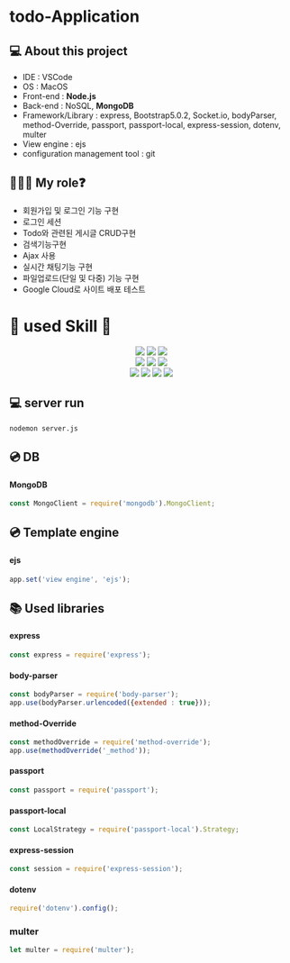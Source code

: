 # todo-Application

## 💻 About this project
- IDE : VSCode
- OS : MacOS
- Front-end : **Node.js**  
- Back-end : NoSQL, **MongoDB**  
- Framework/Library : express, Bootstrap5.0.2, Socket.io, bodyParser, method-Override, passport, passport-local, express-session, dotenv, multer
- View engine : ejs
- configuration management tool : git

## 👩🏻‍💻 My role❓
- 회원가입 및 로그인 기능 구현
- 로그인 세션
- Todo와 관련된 게시글 CRUD구현
- 검색기능구현
- Ajax 사용
- 실시간 채팅기능 구현
- 파일업로드(단일 및 다중) 기능 구현
- Google Cloud로 사이트 배포 테스트

# 📖 used Skill 🚀
<div align="center">  
  <div>
  <img src="https://img.shields.io/badge/Node.js-339933?style=for-the-badge&logo=Node.js&logoColor=white"/>
  <img src="https://img.shields.io/badge/MongoDB-47A248?style=for-the-badge&logo=MongoDB&logoColor=white"/>
  <img src="https://img.shields.io/badge/express-47A248?style=for-the-badge&logo=express&logoColor=white"/>
  </div>
  
  <div>
    <img src="https://img.shields.io/badge/Passport-34E27A?style=for-the-badge&logo=Passport&logoColor=white"/>
    <img src="https://img.shields.io/badge/Socket.io-010101?style=for-the-badge&logo=Socket.io&logoColor=white"/>
    <img src="https://img.shields.io/badge/Bootstrap-7952B3?style=for-the-badge&logo=Bootstrap&logoColor=white"/>
  </div>

  <div>    
    <img src="https://img.shields.io/badge/multer-000000?style=for-the-badge&logo=multer&logoColor=white"/>
    <img src="https://img.shields.io/badge/BodyParser-000000?style=for-the-badge&logo=BodyParser&logoColor=white"/>
    <img src="https://img.shields.io/badge/methodOverride-000000?style=for-the-badge&logo=method_Override&logoColor=white"/>
    <img src="https://img.shields.io/badge/dotenv-000000?style=for-the-badge&logo=dotenv&logoColor=white"/>
  </div> 
</div>

## 💻 server run
```nodemon server.js```

## 💿 DB
#### MongoDB
```js
const MongoClient = require('mongodb').MongoClient;
```

## 💿 Template engine
#### ejs
```js
app.set('view engine', 'ejs');
```

## 📚 Used libraries
#### express
```js
const express = require('express');
```

#### body-parser
```js
const bodyParser = require('body-parser'); 
app.use(bodyParser.urlencoded({extended : true}));
```

#### method-Override
```js
const methodOverride = require('method-override');
app.use(methodOverride('_method')); 
```

#### passport
```js
const passport = require('passport');
```

#### passport-local
```js
const LocalStrategy = require('passport-local').Strategy;
```

#### express-session
```js
const session = require('express-session');
```

#### dotenv
```js
require('dotenv').config();
```

### multer
```js
let multer = require('multer');
```
